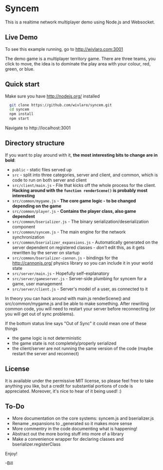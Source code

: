 Syncem
======

This is a realtime network multiplayer demo using Node.js and Websocket.

Live Demo
---------

To see this example running, go to http://wivlaro.com:3001

The demo game is a multiplayer territory game. There are three teams, you click to move, the idea is to dominate the play area with your colour, red, green, or blue.

Quick start
-----------

Make sure you have http://nodejs.org/ installed

```bash
  git clone https://github.com/wivlaro/syncem.git
  cd syncem
  npm install
  npm start
```

Navigate to http://localhost:3001

Directory structure
-------------------

If you want to play around with it, **the most interesting bits to change are in bold**:

* `public` - static files served up
* `src` - split into three categories, server and client, and common, which is code to run on both server and client
* `src/client/main.js` - File that kicks off the whole process for the client. **Hacking around with the `function renderScene()` is probably most interesting**
* `src/common/mygame.js` - **The core game logic - to be changed depending on the game**
* `src/common/player.js` - **Contains the player class, also game dependent**
* `src/common/bserializer.js` - The binary serialization/deserialization component
* `src/common/syncem.js` - The main engine for the network synchronization
* `src/common/bserializer_expansions.js` - Automatically generated on the server dependent on registered classes - *don't* edit this, as it gets rewritten by the server on startup
* `src/common/bserializer-cannon.js` - bindings for the http://cannonjs.org/ physics library so you can include it in your world state
* `src/server/main.js` - Hopefully self-explanatory
* `src/server/gameserver.js` - Server-side plumbing for syncem for a game, user management
* `src/server/client.js` - Server's model of a user, as connected to it

In theory you can hack around with main.js renderScene() and src/common/mygame.js and be able to make something. After rewriting common code, you will need to restart your server before reconnecting (or you will get out of sync problems). 

If the bottom status line says "Out of Sync" it could mean one of these things
 * the game logic is not deterministic
 * the game state is not completely/properly serialized
 * the client/server are not running the same version of the code (maybe restart the server and reconnect)

License
-------

It is available under the permissive MIT license, so please feel free to take anything you like, but a credit for substantial portions of code is appreciated. Moreover, it's nice to hear of it being used! :)

To-Do
-----

 * More documentation on the core systems: syncem.js and bserializer.js
 * Rename _expansions to _generated so it makes more sense
 * More commentry in the code documenting what is happening!
 * Abstract out the more boring stuff into more of a library
 * Make a convenience wrapper for declaring classes and bserializer.registerClass

Enjoy!

-Bill
